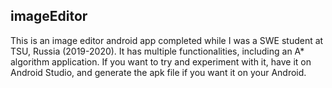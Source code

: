 ## imageEditor

This is an image editor android app completed while I was a SWE student at TSU, Russia (2019-2020). It has multiple functionalities, including an A* algorithm application. If you want to try and experiment with it, have it on Android Studio, and generate the apk file if you want it on your Android.

